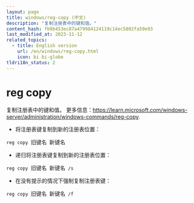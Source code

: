 ```yaml
---
layout: page
title: windows/reg-copy (中文)
description: "复制注册表中的键和值。"
content_hash: fb9b453ec87a479984124119c14ec5802fa59e93
last_modified_at: 2023-11-12
related_topics:
  - title: English version
    url: /en/windows/reg-copy.html
    icon: bi bi-globe
tldri18n_status: 2
---
```

# reg copy

复制注册表中的键和值。
更多信息：<https://learn.microsoft.com/windows-server/administration/windows-commands/reg-copy>.

- 将注册表键复制到新的注册表位置：

`reg copy `<span class="tldr-var badge badge-pill bg-dark-lm bg-white-dm text-white-lm text-dark-dm font-weight-bold">旧键名</span>` `<span class="tldr-var badge badge-pill bg-dark-lm bg-white-dm text-white-lm text-dark-dm font-weight-bold">新键名</span>

- 递归将注册表键复制到新的注册表位置：

`reg copy `<span class="tldr-var badge badge-pill bg-dark-lm bg-white-dm text-white-lm text-dark-dm font-weight-bold">旧键名</span>` `<span class="tldr-var badge badge-pill bg-dark-lm bg-white-dm text-white-lm text-dark-dm font-weight-bold">新键名</span>` /s`

- 在没有提示的情况下强制复制注册表键：

`reg copy `<span class="tldr-var badge badge-pill bg-dark-lm bg-white-dm text-white-lm text-dark-dm font-weight-bold">旧键名</span>` `<span class="tldr-var badge badge-pill bg-dark-lm bg-white-dm text-white-lm text-dark-dm font-weight-bold">新键名</span>` /f`
